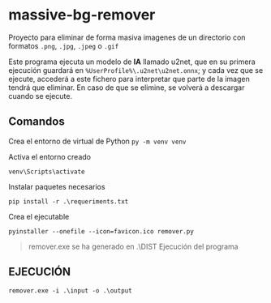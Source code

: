 # massive-bg-remover
Proyecto para eliminar de forma masiva imagenes de un directorio con formatos `.png`, `.jpg`, `.jpeg` o `.gif`

Este programa ejecuta un modelo de **IA** llamado u2net, que en su primera ejecución guardará en `%UserProfile%\.u2net\u2net.onnx`; y cada vez que se ejecute, accederá a este fichero para interpretar que parte de la imagen tendrá que eliminar. En caso de que se elimine, se volverá a descargar cuando se ejecute.

## Comandos
Crea el entorno de virtual de Python
```py -m venv venv```

Activa el entorno creado

```venv\Scripts\activate```

Instalar paquetes necesarios

```pip install -r .\requeriments.txt```

Crea el ejecutable

```pyinstaller --onefile --icon=favicon.ico remover.py```

>remover.exe se ha generado en .\DIST Ejecución del programa

## EJECUCIÓN
```remover.exe -i .\input -o .\output```
